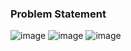 ### Problem Statement

![image](https://user-images.githubusercontent.com/36649115/39955558-dc3bd4a8-5585-11e8-9b2a-dc751a19d545.png)
![image](https://user-images.githubusercontent.com/36649115/39955571-fd8b74ec-5585-11e8-83fe-536eb81ab489.png)
![image](https://user-images.githubusercontent.com/36649115/39955575-0e54bb30-5586-11e8-92f2-34044e249d18.png)
